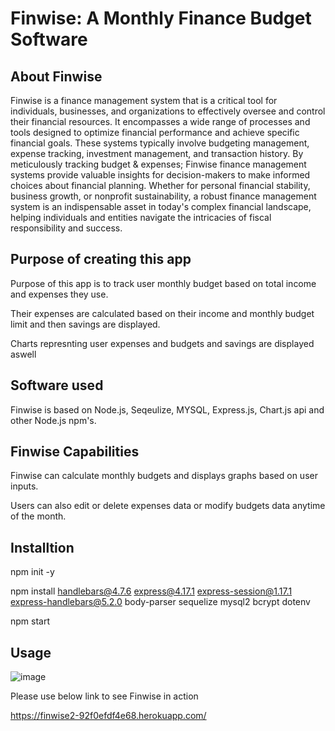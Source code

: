 # Finwise: A Monthly Finance Budget Software

## About Finwise

Finwise is a finance management system that is a critical tool for individuals, businesses, and organizations to effectively oversee and control their financial resources. It encompasses a wide range of processes and tools designed to optimize financial performance and achieve specific financial goals. These systems typically involve budgeting management, expense tracking, investment management, and transaction history. By meticulously tracking budget & expenses; Finwise finance management systems provide valuable insights for decision-makers to make informed choices about financial planning. Whether for personal financial stability, business growth, or nonprofit sustainability, a robust finance management system is an indispensable asset in today's complex financial landscape, helping individuals and entities navigate the intricacies of fiscal responsibility and success.

## Purpose of creating this app


Purpose of this app is to track user monthly budget based on total income and expenses they use.

Their expenses are calculated based on their income and monthly budget limit and then savings are displayed.

Charts represnting user expenses and budgets and savings are displayed aswell


## Software used

Finwise is based on Node.js, Seqeulize, MYSQL, Express.js, Chart.js api and other Node.js npm's.


## Finwise Capabilities

Finwise can calculate monthly budgets and displays graphs based on user inputs.

Users can also edit or delete expenses data or modify budgets data anytime of the month.

## Installtion

npm init -y

npm install handlebars@4.7.6 express@4.17.1 express-session@1.17.1 express-handlebars@5.2.0 body-parser sequelize mysql2 bcrypt dotenv

npm start

## Usage

![image](https://github.com/SanjeethTharmarajah/finwise/assets/130941252/52942840-c061-4641-bdae-7252c1508771)

Please use below link to see Finwise in action

https://finwise2-92f0efdf4e68.herokuapp.com/

